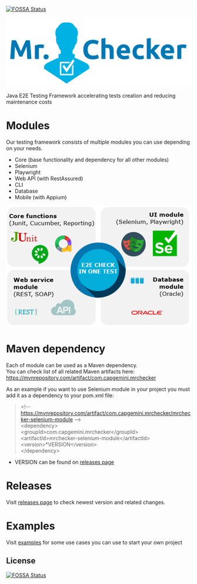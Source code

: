 [![FOSSA Status](https://app.fossa.io/api/projects/git%2Bgithub.com%2Fdevonfw%2Fdevonfw-testing.svg?type=shield)](https://app.fossa.io/projects/git%2Bgithub.com%2Fdevonfw%2Fdevonfw-testing?ref=badge_shield)

![MrChecker.png](resources%2Fimg%2FMrChecker.png)

Java E2E Testing Framework accelerating tests creation and reducing maintenance costs

# Modules #

Our testing framework consists of multiple modules you can use depending on your needs. 
* Core (base functionality and dependency for all other modules)
* Selenium
* Playwright
* Web API (with RestAssured)
* CLI
* Database
* Mobile (with Appium)


![Modules.PNG](resources%2Fimg%2FModules.PNG)

# Maven dependency #

Each of module can be used as a Maven dependency. \
You can check list of all related Maven artifacts here:
https://mvnrepository.com/artifact/com.capgemini.mrchecker

As an example if you want to use Selenium module in your project you must add it as a dependency to your pom.xml file:

> &lt;!-- https://mvnrepository.com/artifact/com.capgemini.mrchecker/mrchecker-selenium-module --&gt; \
 &lt;dependency&gt; \
    &lt;groupId&gt;com.capgemini.mrchecker&lt;/groupId&gt; \
    &lt;artifactId&gt;mrchecker-selenium-module&lt;/artifactId&gt; \
    &lt;version&gt;*VERSION&lt;/version&gt; \
 &lt;/dependency&gt;

* VERSION can be found on [releases page](https://github.com/devonfw-forge/mrchecker-source/releases)

# Releases #

Visit [releases page](https://github.com/devonfw-forge/mrchecker-source/releases) to check newest version and related changes.

# Examples #

Visit [examples](https://github.com/devonfw/mrchecker) for some use cases you can use to start your own project

## License
[![FOSSA Status](https://app.fossa.io/api/projects/git%2Bgithub.com%2Fdevonfw%2Fdevonfw-testing.svg?type=large)](https://app.fossa.io/projects/git%2Bgithub.com%2Fdevonfw%2Fdevonfw-testing?ref=badge_large)